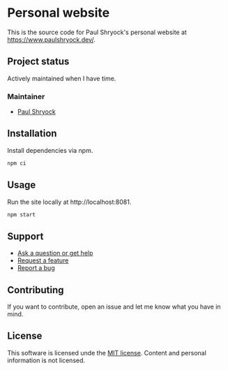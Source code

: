 # Personal website

This is the source code for Paul Shryock's personal website at https://www.paulshryock.dev/.

## Project status

Actively maintained when I have time.

<!-- todo Badges -->

### Maintainer

- [Paul Shryock](https://github.com/paulshryock)

<!-- todo ## Requirements -->

## Installation

Install dependencies via npm.

```bash
npm ci
```

## Usage

Run the site locally at http://localhost:8081.

```bash
npm start
```

## Support

- [Ask a question or get help](https://github.com/paulshryock/personal-website/issues/new)
- [Request a feature](https://github.com/paulshryock/personal-website/issues/new?assignees=&labels=&projects=&template=feature_request.md)
- [Report a bug](https://github.com/paulshryock/personal-website/issues/new?assignees=&labels=&projects=&template=bug_report.md)

## Contributing

If you want to contribute, open an issue and let me know what you have in mind.

<!-- todo ### Contributors -->

## License

This software is licensed unde the [MIT license](./LICENSE). Content and personal information is not licensed.
